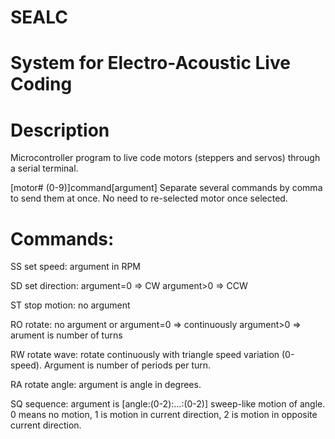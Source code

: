 # SEALC
# System for Electro-Acoustic Live Coding

# Description
Microcontroller program to live code motors (steppers and servos) through a serial terminal.

[motor# (0-9)]command[argument]
Separate several commands by comma to send them at once.
No need to re-selected motor once selected.

# Commands:
SS set speed:
argument in RPM

SD set direction:
argument=0 => CW
argument>0 => CCW

ST stop motion:
no argument

RO rotate:
no argument or argument=0 => continuously
argument>0 => arument is number of turns

RW rotate wave:
rotate continuously with triangle speed variation (0-speed). Argument is number of periods per turn.

RA rotate angle:
argument is angle in degrees.

SQ sequence:
argument is [angle:(0-2):...:(0-2)]
sweep-like motion of angle. 0 means no motion, 1 is motion in current direction, 2 is motion in opposite current direction.


